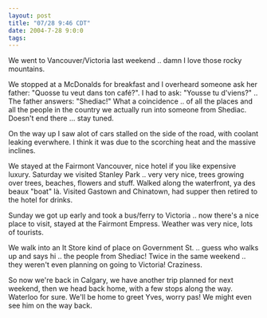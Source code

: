 ```yaml
---
layout: post
title: "07/28 9:46 CDT"
date: 2004-7-28 9:0:0
tags: 
---
```


We went to Vancouver/Victoria last weekend .. damn I love those rocky mountains.

We stopped at a McDonalds for breakfast and I overheard someone ask her father: "Quosse tu veut dans ton café?". I had to ask: "Yousse tu d'viens?" .. The father answers: "Shediac!" What a coincidence .. of all the places and all the people in the country we actually run into someone from Shediac. Doesn't end there ... stay tuned.

On the way up I saw alot of cars stalled on the side of the road, with coolant leaking everwhere. I think it was due to the scorching heat and the massive inclines.

We stayed at the Fairmont Vancouver, nice hotel if you like expensive luxury. Saturday we visited Stanley Park .. very very nice, trees growing over trees, beaches, flowers and stuff. Walked along the waterfront, ya des beaux "boat" là. Visited Gastown and Chinatown, had supper then retired to the hotel for drinks.

Sunday we got up early and took a bus/ferry to Victoria .. now there's a nice place to visit, stayed at the Fairmont Empress. Weather was very nice, lots of tourists.

We walk into an It Store kind of place on Government St. .. guess who walks up and says hi .. the people from Shediac! Twice in the same weekend .. they weren't even planning on going to Victoria! Craziness.

So now we're back in Calgary, we have another trip planned for next weekend, then we head back home, with a few stops along the way. Waterloo for sure. We'll be home to greet Yves, worry pas! We might even see him on the way back.

